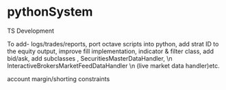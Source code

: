 pythonSystem
============

TS Development

To add-
logs/trades/reports,
port octave scripts into python,
add strat ID to the equity output,
improve fill implementation,
indicator & filter class,
add bid/ask,
add subclasses ,
  SecuritiesMasterDataHandler, \n
  InteractiveBrokersMarketFeedDataHandler \n
  (live market data handler)etc.

account margin/shorting constraints
